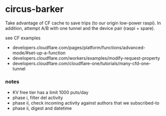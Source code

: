 # circus-barker
 Take advantage of CF cache to save trips (to our origin low-power raspi).
 In addition, attempt A/B with one tunnel and the device pair (raspi + spare).


see CF examples
- developers.cloudflare.com/pages/platform/functions/advanced-mode/#set-up-a-function
- developers.cloudflare.com/workers/examples/modify-request-property
- developers.cloudflare.com/cloudflare-one/tutorials/many-cfd-one-tunnel

### notes
- KV free tier has a limit 1000 puts/day 
- phase i, filter del activity
- phase ii, check incoming activity against authors that we subscribed-to
- phase ii, digest and datetime


